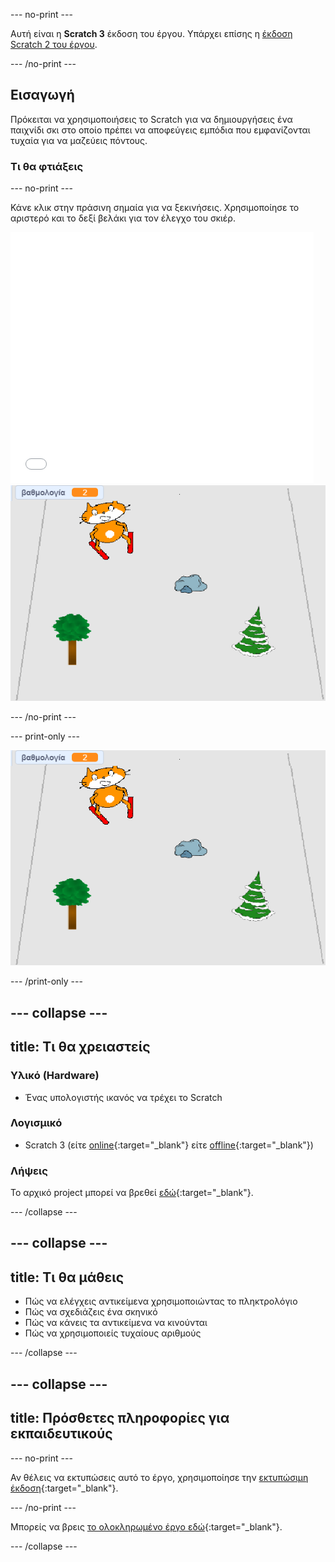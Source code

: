 --- no-print ---

Αυτή είναι η **Scratch 3** έκδοση του έργου. Υπάρχει επίσης η [έκδοση Scratch 2 του έργου](https://projects.raspberrypi.org/el-GR/projects/scratch-cat-goes-skiing-scratch2).

--- /no-print ---

## Εισαγωγή

Πρόκειται να χρησιμοποιήσεις το Scratch για να δημιουργήσεις ένα παιχνίδι σκι στο οποίο πρέπει να αποφεύγεις εμπόδια που εμφανίζονται τυχαία για να μαζεύεις πόντους.

### Τι θα φτιάξεις

--- no-print ---

Κάνε κλικ στην πράσινη σημαία για να ξεκινήσεις. Χρησιμοποίησε το αριστερό και το δεξί βελάκι για τον έλεγχο του σκιέρ.

<div class="scratch-preview">
  <iframe allowtransparency="true" width="485" height="402" src="//scratch.mit.edu/projects/embed/406247995/?autostart=false" frameborder="0" scrolling="no"></iframe>
  <img src="images/skiing-final.png">
</div>

--- /no-print ---

--- print-only ---

![ολοκληρωμένο έργο](images/skiing-final.png)

--- /print-only ---

--- collapse ---
---
title: Τι θα χρειαστείς
---

### Υλικό (Hardware)

+ Ένας υπολογιστής ικανός να τρέχει το Scratch

### Λογισμικό

+ Scratch 3 (είτε [online](https://rpf.io/scratchon){:target="_blank"} είτε [offline](https://rpf.io/scratchoff){:target="_blank"})

### Λήψεις

Το αρχικό project μπορεί να βρεθεί [εδώ](https://rpf.io/p/el-GR/scratch-cat-goes-skiing-go){:target="_blank"}.

--- /collapse ---

--- collapse ---
---
title: Τι θα μάθεις
---

+ Πώς να ελέγχεις αντικείμενα χρησιμοποιώντας το πληκτρολόγιο
+ Πώς να σχεδιάζεις ένα σκηνικό
+ Πώς να κάνεις τα αντικείμενα να κινούνται
+ Πώς να χρησιμοποιείς τυχαίους αριθμούς

--- /collapse ---

--- collapse ---
---
title: Πρόσθετες πληροφορίες για εκπαιδευτικούς
---

--- no-print ---

Αν θέλεις να εκτυπώσεις αυτό το έργο, χρησιμοποίησε την [εκτυπώσιμη έκδοση](https://projects.raspberrypi.org/el-GR/projects/scratch-cat-goes-skiing/print){:target="_blank"}.

--- /no-print ---

Μπορείς να βρεις [το ολοκληρωμένο έργο εδώ](https://rpf.io/p/el-GR/scratch-cat-goes-skiing-get){:target="_blank"}.

--- /collapse ---
